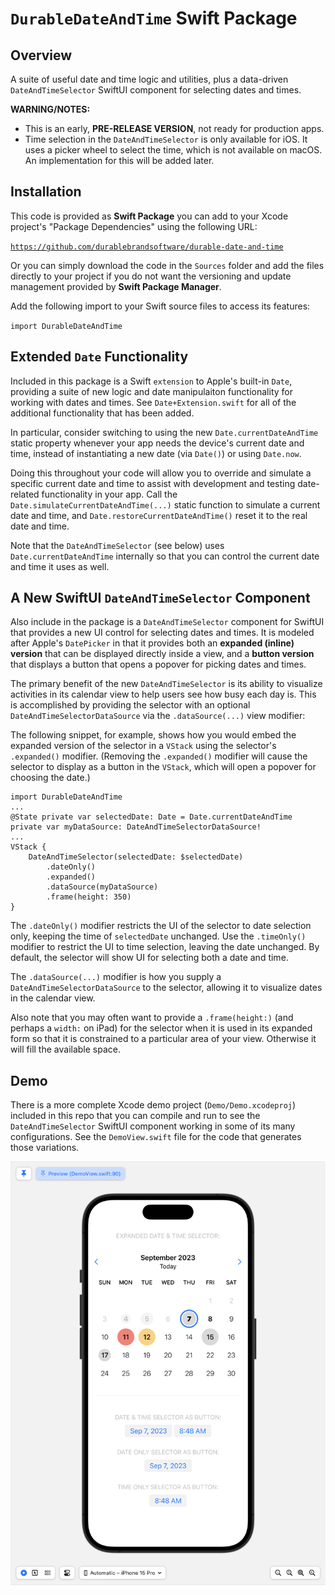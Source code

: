 # **`DurableDateAndTime`** Swift Package

## Overview
A suite of useful date and time logic and utilities, plus a data-driven `DateAndTimeSelector` SwiftUI component for selecting dates and times.

**WARNING/NOTES:**
* This is an early, **PRE-RELEASE VERSION**, not ready for production apps. 
* Time selection in the `DateAndTimeSelector` is only available for iOS. It uses a picker wheel to select the time, which is not available on macOS. An implementation for this will be added later.

## Installation
This code is provided as **Swift Package** you can add to your Xcode project's "Package Dependencies" using the following URL:

<code>https://github.com/durablebrandsoftware/durable-date-and-time</code>

Or you can simply download the code in the `Sources` folder and add the files directly to your project if you do not want the versioning and update management provided by **Swift Package Manager**.

Add the following import to your Swift source files to access its features:

`import DurableDateAndTime`


## Extended `Date` Functionality

Included in this package is a Swift `extension` to Apple's built-in `Date`, providing a suite of new logic and date manipulaiton functionality for working with dates and times. See `Date+Extension.swift` for all of the additional functionality that has been added.

In particular, consider switching to using the new `Date.currentDateAndTime` static property whenever your app needs the device's current date and time, instead of instantiating a new date (via `Date()`) or using `Date.now`.

Doing this throughout your code will allow you to override and simulate a specific current date and time to assist with development and testing date-related functionality in your app. Call the `Date.simulateCurrentDateAndTime(...)` static function to simulate a current date and time, and `Date.restoreCurrentDateAndTime()` reset it to the real date and time. 

Note that the `DateAndTimeSelector` (see below) uses `Date.currentDateAndTime` internally so that you can control the current date and time it uses as well.

## A New SwiftUI `DateAndTimeSelector` Component

Also include in the package is a `DateAndTimeSelector` component for SwiftUI that provides a new UI control for selecting dates and times. It is modeled after Apple's `DatePicker` in that it provides both an **expanded (inline) version** that can be displayed directly inside a view, and a **button version** that displays a button that opens a popover for picking dates and times.

The primary benefit of the new `DateAndTimeSelector` is its ability to visualize activities in its calendar view to help users see how busy each day is. This is accomplished by providing the selector with an optional `DateAndTimeSelectorDataSource` via the `.dataSource(...)` view modifier:

The following snippet, for example, shows how you would embed the expanded version of the selector in a `VStack` using the selector's `.expanded()` modifier. (Removing the `.expanded()` modifier will cause the selector to display as a button in the `VStack`, which will open a popover for choosing the date.)

```
import DurableDateAndTime
...
@State private var selectedDate: Date = Date.currentDateAndTime
private var myDataSource: DateAndTimeSelectorDataSource!
...
VStack {
    DateAndTimeSelector(selectedDate: $selectedDate)
        .dateOnly()
        .expanded()
        .dataSource(myDataSource)
        .frame(height: 350)
}
```

The `.dateOnly()` modifier restricts the UI of the selector to date selection only, keeping the time of `selectedDate` unchanged. Use the `.timeOnly()` modifier to restrict the UI to time selection, leaving the date unchanged. By default, the selector will show UI for selecting both a date and time.

The `.dataSource(...)` modifier is how you supply a `DateAndTimeSelectorDataSource` to the selector, allowing it to visualize dates in the calendar view.

Also note that you may often want to provide a `.frame(height:)` (and perhaps a `width:` on iPad) for the selector when it is used in its expanded form so that it is constrained to a particular area of your view. Otherwise it will fill the available space.

## Demo

There is a more complete Xcode demo project (`Demo/Demo.xcodeproj`) included in this repo that you can compile and run to see the `DateAndTimeSelector` SwiftUI component working in some of its many configurations. See the `DemoView.swift` file for the code that generates those variations.

![demo](README_assets/demo.png)

